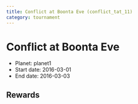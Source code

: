 ```yaml
---
title: Conflict at Boonta Eve (conflict_tat_11)
category: tournament
---
```

# Conflict at Boonta Eve

  * Planet: planet1
  * Start date: 2016-03-01
  * End date: 2016-03-03

## Rewards

